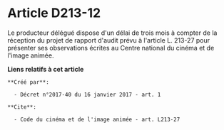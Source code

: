 # Article D213-12

Le producteur délégué dispose d'un délai de trois mois à compter de la réception du projet de rapport d'audit prévu à
l'article L. 213-27 pour présenter ses observations écrites au Centre national du cinéma et de l'image animée.

**Liens relatifs à cet article**

	**Créé par**:

	  - Décret n°2017-40 du 16 janvier 2017 - art. 1

	**Cite**:

	  - Code du cinéma et de l'image animée - art. L213-27
